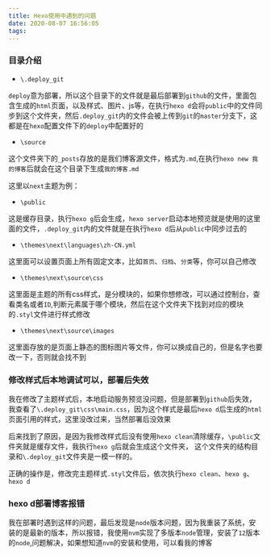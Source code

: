 ```yaml
---
title: Hexo使用中遇到的问题
date: 2020-08-07 16:56:05
tags:
---
```


### 目录介绍
+ `\.deploy_git`

`deploy`意为部署，所以这个目录下的文件就是最后部署到`github`的文件，里面包含生成的`html`页面，以及样式、图片、js等，在执行`hexo d`会将`public`中的文件同步到这个文件夹，然后`.deploy_git`内的文件会被上传到`git`的`master`分支下，这都是在`hexo`配置文件下的`deploy`中配置好的

<!--more-->

+ `\source`

这个文件夹下的`_posts`存放的是我们博客源文件，格式为`.md`,在执行`hexo new 我的博客`后就会在这个目录下生成`我的博客.md`

这里以`next`主题为例：

+ `\public`

这是缓存目录，执行`hexo g`后会生成，`hexo server`启动本地预览就是使用的这里面的文件，`.deploy_git`内的文件就是在执行`hexo d`后从`public`中同步过去的

+ `\themes\next\languages\zh-CN.yml`

这里面可以设置页面上所有固定文本，比如`首页`、`归档`、`分类`等，你可以自己修改

+ `\themes\next\source\css`

这里面是主题的所有css样式，是分模块的，如果你想修改，可以通过控制台，查看类名或者`ID`,判断元素属于哪个模块，然后在这个文件夹下找到对应的模块的`.styl`文件进行样式修改

+ `\themes\next\source\images`

这里面存放的是页面上静态的图标图片等文件，你可以换成自己的，但是名字也要改一下，否则就会找不到

### 修改样式后本地调试可以，部署后失效

我在修改了主题样式后，本地启动服务预览没问题，但是部署到`github`后失效，我查看了`\.deploy_git\css\main.css`，因为这个样式是最后`hexo d`后生成的`html`页面引用的样式，这里没改过来，当然部署后没效果

后来找到了原因，是因为我修改样式后没有使用`hexo clean`清除缓存，`\public`文件夹就是缓存文件，我执行`hexo g`后就会生成这个文件夹，
这个文件夹的结构目录和`\.deploy_git`文件夹是一模一样的。

正确的操作是，修改完主题样式`.styl`文件后，依次执行`hexo clean`、`hexo g`、`hexo d`

### hexo d部署博客报错

我在部署时遇到这样的问题，最后发现是`node`版本问题，因为我重装了系统，安装的是最新的版本，所以报错，我使用`nvm`实现了多版本`node`管理，安装了`12`版本的`node`,问题解决，如果想知道`nvm`的安装和使用，可以看我的博客

